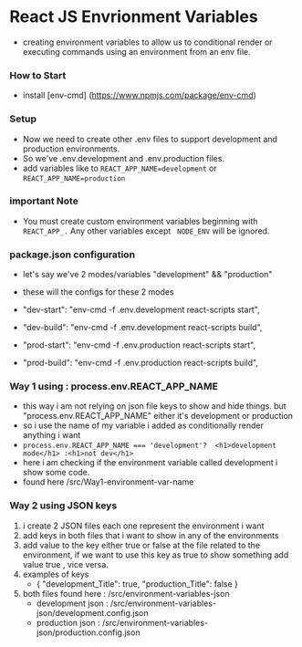 # React JS Envrionment Variables
- creating environment variables to allow us to conditional render or executing commands using an environment from an env file.

### How to Start
- install [env-cmd] (https://www.npmjs.com/package/env-cmd)

### Setup
- Now we need to create other .env files to support development and production environments.
- So we've .env.development and .env.production files.
- add variables like to ``` REACT_APP_NAME=development ``` or ``` REACT_APP_NAME=production ```

### important Note
- You must create custom environment variables beginning with ``` REACT_APP_. ``` Any other variables except ```  NODE_ENV ``` will be ignored.

### package.json configuration
- let's say we've 2 modes/variables "development" && "production"
- these will the configs for these 2 modes 

- "dev-start": "env-cmd -f .env.development react-scripts start",
- "dev-build": "env-cmd -f .env.development react-scripts build",
- "prod-start": "env-cmd -f .env.production react-scripts start",
- "prod-build": "env-cmd -f .env.production react-scripts build",


### Way 1 using : process.env.REACT_APP_NAME
- this way i am not relying on json file keys to show and hide things. but "process.env.REACT_APP_NAME" either it's development or production
- so i use the name of my variable i added as conditionally render anything i want
- ``` process.env.REACT_APP_NAME === 'development'?  <h1>development mode</h1> :<h1>not dev</h1> ```
- here i am checking if the environment variable called development i show some code.
- found here /src/Way1-environment-var-name

### Way 2 using JSON keys
1. i create 2 JSON files each one represent the environment i want
2. add keys in both files that i want to show in any of the environments 
3. add value to the key either true or false at the file related to the environment, if we want to use this key as true to show something add value true , vice versa.
4. examples of keys
    - {
        "development_Title": true,
        "production_Title": false
    }
5. both files found here : /src/environment-variables-json
    - development json : /src/environment-variables-json/development.config.json
    - production json : /src/environment-variables-json/production.config.json